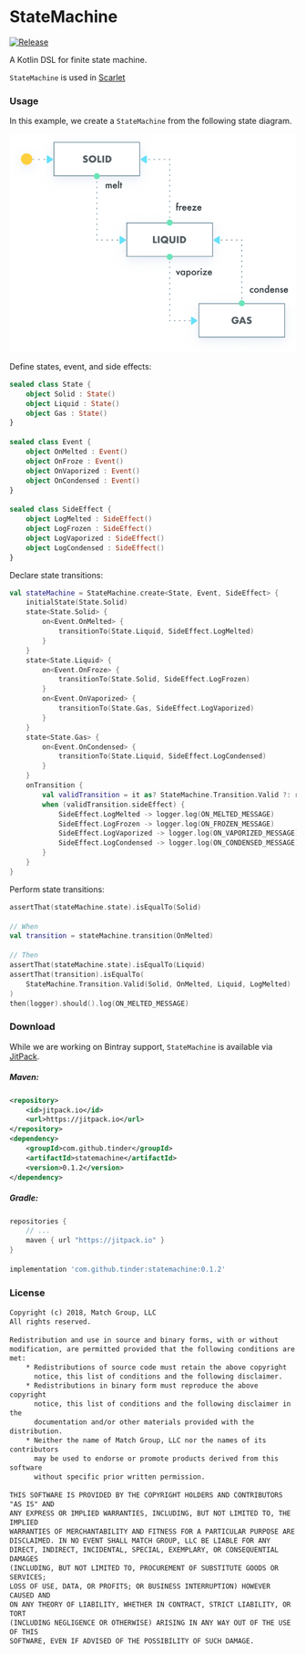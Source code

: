 # StateMachine

[![Release](https://jitpack.io/v/tinder/statemachine.svg)](https://jitpack.io/#tinder/statemachine)

A Kotlin DSL for finite state machine.

`StateMachine` is used in [Scarlet](https://github.com/Tinder/Scarlet)

### Usage

In this example, we create a `StateMachine` from the following state diagram.

![State Diagram](./example/activity-diagram.png)

Define states, event, and side effects:
~~~kotlin
sealed class State {
    object Solid : State()
    object Liquid : State()
    object Gas : State()
}

sealed class Event {
    object OnMelted : Event()
    object OnFroze : Event()
    object OnVaporized : Event()
    object OnCondensed : Event()
}

sealed class SideEffect {
    object LogMelted : SideEffect()
    object LogFrozen : SideEffect()
    object LogVaporized : SideEffect()
    object LogCondensed : SideEffect()
}
~~~

Declare state transitions:
~~~kotlin
val stateMachine = StateMachine.create<State, Event, SideEffect> {
    initialState(State.Solid)
    state<State.Solid> {
        on<Event.OnMelted> {
            transitionTo(State.Liquid, SideEffect.LogMelted)
        }
    }
    state<State.Liquid> {
        on<Event.OnFroze> {
            transitionTo(State.Solid, SideEffect.LogFrozen)
        }
        on<Event.OnVaporized> {
            transitionTo(State.Gas, SideEffect.LogVaporized)
        }
    }
    state<State.Gas> {
        on<Event.OnCondensed> {
            transitionTo(State.Liquid, SideEffect.LogCondensed)
        }
    }
    onTransition {
        val validTransition = it as? StateMachine.Transition.Valid ?: return@onTransition
        when (validTransition.sideEffect) {
            SideEffect.LogMelted -> logger.log(ON_MELTED_MESSAGE)
            SideEffect.LogFrozen -> logger.log(ON_FROZEN_MESSAGE)
            SideEffect.LogVaporized -> logger.log(ON_VAPORIZED_MESSAGE)
            SideEffect.LogCondensed -> logger.log(ON_CONDENSED_MESSAGE)
        }
    }
}
~~~

Perform state transitions:
~~~kotlin
assertThat(stateMachine.state).isEqualTo(Solid)

// When
val transition = stateMachine.transition(OnMelted)

// Then
assertThat(stateMachine.state).isEqualTo(Liquid)
assertThat(transition).isEqualTo(
    StateMachine.Transition.Valid(Solid, OnMelted, Liquid, LogMelted)
)
then(logger).should().log(ON_MELTED_MESSAGE)
~~~

### Download

While we are working on Bintray support, `StateMachine` is available via [JitPack][jitpack].

##### Maven:
```xml
<repository>
    <id>jitpack.io</id>
    <url>https://jitpack.io</url>
</repository>
<dependency>
    <groupId>com.github.tinder</groupId>
    <artifactId>statemachine</artifactId>
    <version>0.1.2</version>
</dependency>
```

##### Gradle:
```groovy
repositories {
    // ...
    maven { url "https://jitpack.io" }
}

implementation 'com.github.tinder:statemachine:0.1.2'
```

### License
~~~
Copyright (c) 2018, Match Group, LLC
All rights reserved.

Redistribution and use in source and binary forms, with or without
modification, are permitted provided that the following conditions are met:
    * Redistributions of source code must retain the above copyright
      notice, this list of conditions and the following disclaimer.
    * Redistributions in binary form must reproduce the above copyright
      notice, this list of conditions and the following disclaimer in the
      documentation and/or other materials provided with the distribution.
    * Neither the name of Match Group, LLC nor the names of its contributors
      may be used to endorse or promote products derived from this software
      without specific prior written permission.

THIS SOFTWARE IS PROVIDED BY THE COPYRIGHT HOLDERS AND CONTRIBUTORS "AS IS" AND
ANY EXPRESS OR IMPLIED WARRANTIES, INCLUDING, BUT NOT LIMITED TO, THE IMPLIED
WARRANTIES OF MERCHANTABILITY AND FITNESS FOR A PARTICULAR PURPOSE ARE
DISCLAIMED. IN NO EVENT SHALL MATCH GROUP, LLC BE LIABLE FOR ANY
DIRECT, INDIRECT, INCIDENTAL, SPECIAL, EXEMPLARY, OR CONSEQUENTIAL DAMAGES
(INCLUDING, BUT NOT LIMITED TO, PROCUREMENT OF SUBSTITUTE GOODS OR SERVICES;
LOSS OF USE, DATA, OR PROFITS; OR BUSINESS INTERRUPTION) HOWEVER CAUSED AND
ON ANY THEORY OF LIABILITY, WHETHER IN CONTRACT, STRICT LIABILITY, OR TORT
(INCLUDING NEGLIGENCE OR OTHERWISE) ARISING IN ANY WAY OUT OF THE USE OF THIS
SOFTWARE, EVEN IF ADVISED OF THE POSSIBILITY OF SUCH DAMAGE.
~~~

[latest-jar]: https://tinder.com/
[jitpack]: https://jitpack.io/#tinder/statemachine
